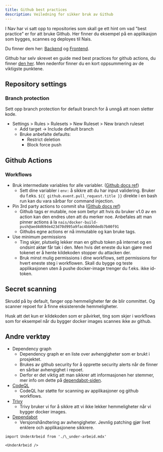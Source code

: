 ```yaml
---
title: Github best practices
description: Veiledning for sikker bruk av Github
---
```


I Nav har vi satt opp to repositories som skall ge ett hint om vad "best practice" er for att bruke Github.
Her finner du eksempel på en applikasjon som bygges, scannes og deployes til Nais.

Du finner dem her: [Backend](https://github.com/navikt/backend-golden-path) og [Frontend](https://github.com/navikt/frontend-golden-path).

Github har selv skrevet en guide med best practices for github actions, du finner [den her](https://docs.github.com/en/actions/security-for-github-actions/security-guides/security-hardening-for-github-actions).
Men nedenfor finner du en kort oppsummering av de viktigste punktene.

## Repository settings

### Branch protection

Sett opp branch protection for default branch for å unngå att noen sletter kode.

- Settings > Rules > Rulesets > New Ruleset > New branch ruleset
  - Add target -> Include default branch
  - Bruke anbefalte defaults:
    - Restrict deletion
    - Block force push

## Github Actions

### Workflows

- Bruk intermediate variables for alle variabler. ([Github docs ref](https://docs.github.com/en/actions/security-for-github-actions/security-guides/security-hardening-for-github-actions#using-an-intermediate-environment-variable))
  - Sett dine variabler i `env:` å sikkre att du har input validering. Bruker du f.eks. `${{ github.event.pull_request.title }}` direkte i en bash run kan du vara sårbar for command injection.
- Pin 3rd party actions to commit sha ([Github docs ref](https://docs.github.com/en/actions/security-for-github-actions/security-guides/security-hardening-for-github-actions#using-third-party-actions))
  - Github tags er mutable, noe som betyr att hvis du bruker v1.0 av en action kan den endres uten att du merker noe. Anbefales att man pinner actions á la `nais/docker-build-push@aed4d69de423d70d995a9fac4bb00dedb7b00f91`
  - Githubs egne actions er nå immutable og kan bruke tags.
- Use minimum permissions
  - Ting skjer, plutselig lekker man en github token på internet og en ondsint aktør får tak i den. Men hvis det eneste du kan gjøre med tokenet er å hente kildekoden stopper du attacken der.
  - Bruk minst mulig permissions i dine workflows, sett permissions for hvert eneste steg i workflowen. Skall du bygge og teste applikasjonen uten å pushe docker-image trenger du f.eks. ikke id-token.

## Secret scanning

Skrudd på by default, fanger opp hemmeligheter før de blir committet.
Og scanner repoet for å finne eksisterende hemmeligheter.

Husk att det kun er kildekoden som er påvirket, ting som skjer i workflows som for eksempel når du bygger docker images scannes ikke av github.

## Andre verktøy

- Dependency graph
  - Dependency graph er en liste over avhengigheter som er brukt i prosjektet.
  - Brukes av github security for å opprette security alerts når de finner en sårbar avhengighet i repoet.
  - Derfor er det viktig att man sikkrer att informasjonen her stemmer, mer info om dette på [dependabot-siden](../verktoy/dependabot).
- [CodeQL](../verktoy/codeql)
  - CodeQL har støtte for scanning av applikasjoner og github workflows.
- [Trivy](../verktoy/trivy)
  - Trivy bruker vi for å sikkre att vi ikke lekker hemmeligheter når vi bygger docker images.
- [Dependabot](../verktoy/dependabot)
  - Versjonshåndtering av avhengigheter. Jevnlig patching gjør livet enklere och applikasjonene sikkrere.

```mdx-code-block
import UnderArbeid from './\_under-arbeid.mdx'

<UnderArbeid />
```
